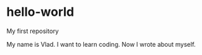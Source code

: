 # hello-world
My first repository

My name is Vlad. I want to learn coding.
Now I wrote about myself.
